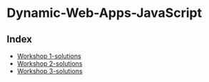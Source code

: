 # Dynamic-Web-Apps-JavaScript

## Index

- [Workshop 1-solutions](./Javascript_IlkkaNolvi/WS1-JavaScript/)
- [Workshop 2-solutions](./Javascript_IlkkaNolvi/WS2-JavaScript/)
- [Workshop 3-solutions](./Javascript_IlkkaNolvi/WS3-JavaScript-Events/)